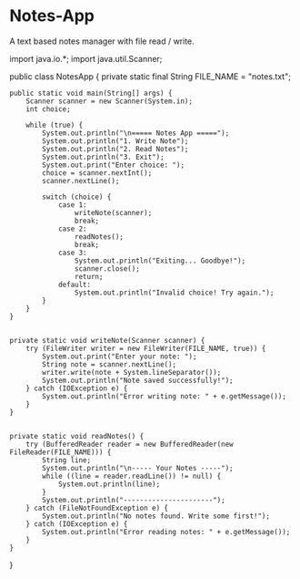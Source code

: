 # Notes-App
A text based notes manager with file read / write. 

import java.io.*;
import java.util.Scanner;

public class NotesApp {
    private static final String FILE_NAME = "notes.txt";

    public static void main(String[] args) {
        Scanner scanner = new Scanner(System.in);
        int choice;

        while (true) {
            System.out.println("\n===== Notes App =====");
            System.out.println("1. Write Note");
            System.out.println("2. Read Notes");
            System.out.println("3. Exit");
            System.out.print("Enter choice: ");
            choice = scanner.nextInt();
            scanner.nextLine(); 

            switch (choice) {
                case 1:
                    writeNote(scanner);
                    break;
                case 2:
                    readNotes();
                    break;
                case 3:
                    System.out.println("Exiting... Goodbye!");
                    scanner.close();
                    return;
                default:
                    System.out.println("Invalid choice! Try again.");
            }
        }
    }

    
    private static void writeNote(Scanner scanner) {
        try (FileWriter writer = new FileWriter(FILE_NAME, true)) { 
            System.out.print("Enter your note: ");
            String note = scanner.nextLine();
            writer.write(note + System.lineSeparator());
            System.out.println("Note saved successfully!");
        } catch (IOException e) {
            System.out.println("Error writing note: " + e.getMessage());
        }
    }

    
    private static void readNotes() {
        try (BufferedReader reader = new BufferedReader(new FileReader(FILE_NAME))) {
            String line;
            System.out.println("\n----- Your Notes -----");
            while ((line = reader.readLine()) != null) {
                System.out.println(line);
            }
            System.out.println("----------------------");
        } catch (FileNotFoundException e) {
            System.out.println("No notes found. Write some first!");
        } catch (IOException e) {
            System.out.println("Error reading notes: " + e.getMessage());
        }
    }
}
